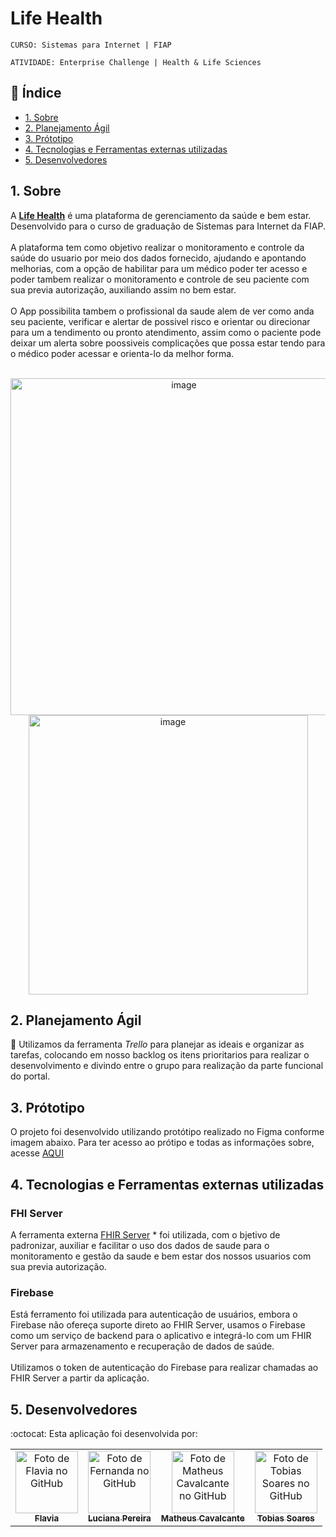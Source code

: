 # Life Health

`CURSO: Sistemas para Internet | FIAP`

`ATIVIDADE: Enterprise Challenge | Health & Life Sciences`

## :page_facing_up: Índice

* [1. Sobre](#1-sobre)
* [2. Planejamento Ágil](#2-planejamento-ágil)
* [3. Prótotipo](#3-prótotipo)
* [4. Tecnologias e Ferramentas externas utilizadas](#4-tecnologias-e-ferramentas-externas-utilizadas)
* [5. Desenvolvedores](#5-desenvolvedores)

## 1. Sobre
A <b>[Life Health](https://life-health.vercel.app/)</b> é uma plataforma  de gerenciamento da saúde e bem estar. Desenvolvido para o curso de graduação de Sistemas para Internet da FIAP. </br></br>
A plataforma tem como objetivo realizar o monitoramento e controle da saúde do usuario por meio dos dados fornecido, ajudando e apontando melhorias, com a opção de habilitar para um médico poder ter acesso e poder tambem realizar o monitoramento e controle de seu paciente com sua previa autorização, auxiliando assim no bem estar. </br></br>
O App possibilita tambem o profissional da saude alem de ver como anda seu paciente, verificar e alertar de possivel risco e orientar ou direcionar para um a tendimento ou pronto atendimento, assim como o paciente pode deixar um alerta sobre poossiveis complicações que possa estar tendo para o médico poder acessar e orienta-lo da melhor forma. </br></br>

<div align="center">
  <a href="https://life-health.vercel.app/">
    <img width="539" alt="image" src="https://github.com/matheus-poro/life-health/assets/37550557/37f4f9cb-30ee-40b1-843f-985241b7e5cf">
    <img width="447" alt="image" src="https://github.com/matheus-poro/life-health/assets/37550557/4f30aa01-991f-425a-879e-894df4a4ad80">
  </a>
</div>

## 2. Planejamento Ágil
:memo:
Utilizamos da ferramenta _Trello_ para planejar as ideais e organizar as tarefas, colocando em nosso backlog os itens prioritarios para realizar o desenvolvimento e divindo entre o grupo para realização da parte funcional do portal. 

## 3. Prótotipo

O projeto foi desenvolvido utilizando protótipo realizado no Figma conforme imagem abaixo. Para ter acesso ao prótipo e todas as informações sobre, acesse [AQUI](https://www.figma.com/file/moXR6GbkBEwn2xmTzrZjJA/Untitled-(Copy)?type=design&node-id=5%3A889&t=GRpwgYo4pvS1rj2B-1)


## 4. Tecnologias e Ferramentas externas utilizadas

### FHI Server 
A ferramenta externa [FHIR Server](https://github.com/microsoft/fhir-server) * foi utilizada, com o bjetivo de padronizar, auxiliar e facilitar o uso dos dados de saude para o monitoramento e gestão da saude e bem estar dos nossos usuarios com sua previa autorização.

### Firebase 
Está ferramento foi utilizada para autenticação de usuários, embora o Firebase não ofereça suporte direto ao FHIR Server, usamos o Firebase como um serviço de backend para o aplicativo e integrá-lo com um FHIR Server para armazenamento e recuperação de dados de saúde.</br></br> 
Utilizamos o token de autenticação do Firebase para realizar chamadas ao FHIR Server a partir da aplicação.


## 5. Desenvolvedores 
:octocat:
Esta aplicação foi desenvolvida por:

<table align="center">
  <tr>
    <td align="center">
      <a href="https://github.com/flavialbraz" target="_blank">
        <img src="https://avatars.githubusercontent.com/u/78583429?v=4" width="100px;" alt="Foto de Flavia no GitHub"/><br>
        <sub>
          <b>Flavia </b>
        </sub>
      </a>
    </td>
     <td align="center">
      <a href="https://github.com/luciana-pereira" target="_blank">
        <img src="https://avatars.githubusercontent.com/u/37550557?v=4" width="100px;" alt="Foto de Fernanda no GitHub"/><br>
        <sub>
          <b>Luciana Pereira</b>
        </sub>
      </a>
    </td>
    <td align="center">
      <a href="https://github.com/matheus-poro" target="_blank">
        <img src="https://avatars.githubusercontent.com/u/111644802?v=4" width="100px;" alt="Foto de Matheus Cavalcante no GitHub"/><br>
        <sub>
          <b>Matheus Cavalcante</b>
        </sub>
      </a>
    </td>
    <td align="center">
      <a href="https://github.com/TobiasGustavo" target="_blank">
        <img src="https://avatars.githubusercontent.com/u/88210620?v=4" width="100px;" alt="Foto de Tobias Soares no GitHub"/><br>
        <sub>
          <b>Tobias Soares</b>
        </sub>
      </a>
    </td>
  </tr>
</table>
